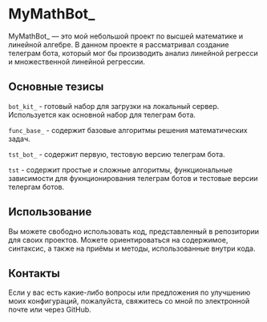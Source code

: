 # MyMathBot_

MyMathBot_ — это мой небольшой проект по высшей математике и линейной алгебре. В данном проекте я рассматривал создание телеграм бота, который мог бы производить анализ линейной регресси и множественной линейной регрессии.

## Основные тезисы

`bot_kit_` - готовый набор для загрузки на локальный сервер. Используется как основной набор для телеграм бота.



`func_base_` - содержит базовые алгоритмы решения математических задач.



`tst_bot_` - содержит первую, тестовую версию телеграм бота.



`tst` - содержит простые и сложные алгоритмы, функциональные зависимости для фукнционирования телеграм ботов и тестовые версии телергам ботов. 

## Использование 

Вы можете свободно использовать код, представленный в репозитории для своих проектов. Можете ориентироваться на содержимое, синтаксис, а также на приёмы и методы, использованные внутри кода. 

## Контакты

Если у вас есть какие-либо вопросы или предложения по улучшению моих конфигураций, пожалуйста, свяжитесь со мной по электронной почте или через GitHub.